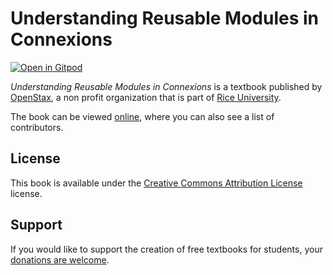 # Understanding Reusable Modules in Connexions

[![Open in Gitpod](https://gitpod.io/button/open-in-gitpod.svg)](https://gitpod.io/from-referrer/)

_Understanding Reusable Modules in Connexions_ is a textbook published by [OpenStax](https://openstax.org/), a non profit organization that is part of [Rice University](https://www.rice.edu/).

The book can be viewed [online](https://github.com/cnx-user-books/cnxbook-understanding-reusable-modules-in-connexions/releases/latest), where you can also see a list of contributors.

## License
This book is available under the [Creative Commons Attribution License](./LICENSE) license.

## Support
If you would like to support the creation of free textbooks for students, your [donations are welcome](https://riceconnect.rice.edu/donation/support-openstax-banner).
